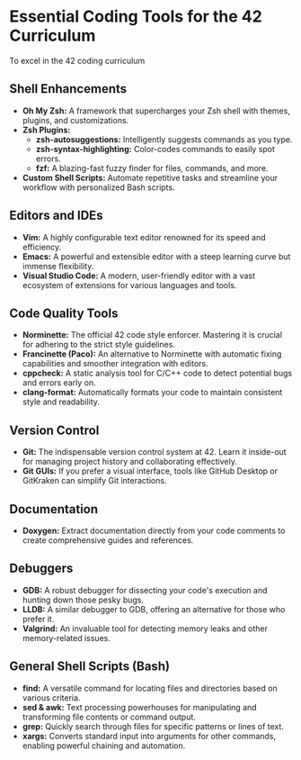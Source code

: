 # Essential Coding Tools for the 42 Curriculum

To excel in the 42 coding curriculum

## Shell Enhancements

- **Oh My Zsh:** A framework that supercharges your Zsh shell with themes, plugins, and customizations.
- **Zsh Plugins:**
    - **zsh-autosuggestions:** Intelligently suggests commands as you type.
    - **zsh-syntax-highlighting:** Color-codes commands to easily spot errors.
    - **fzf:** A blazing-fast fuzzy finder for files, commands, and more.
- **Custom Shell Scripts:** Automate repetitive tasks and streamline your workflow with personalized Bash scripts.

## Editors and IDEs

- **Vim:** A highly configurable text editor renowned for its speed and efficiency.
- **Emacs:** A powerful and extensible editor with a steep learning curve but immense flexibility.
- **Visual Studio Code:** A modern, user-friendly editor with a vast ecosystem of extensions for various languages and tools.

## Code Quality Tools

- **Norminette:** The official 42 code style enforcer. Mastering it is crucial for adhering to the strict style guidelines.
- **Francinette (Paco):** An alternative to Norminette with automatic fixing capabilities and smoother integration with editors.
- **cppcheck:** A static analysis tool for C/C++ code to detect potential bugs and errors early on.
- **clang-format:** Automatically formats your code to maintain consistent style and readability.

## Version Control

- **Git:** The indispensable version control system at 42. Learn it inside-out for managing project history and collaborating effectively.
- **Git GUIs:** If you prefer a visual interface, tools like GitHub Desktop or GitKraken can simplify Git interactions.

## Documentation

- **Doxygen:** Extract documentation directly from your code comments to create comprehensive guides and references.

## Debuggers

- **GDB:** A robust debugger for dissecting your code's execution and hunting down those pesky bugs.
- **LLDB:** A similar debugger to GDB, offering an alternative for those who prefer it.
- **Valgrind:** An invaluable tool for detecting memory leaks and other memory-related issues.

## General Shell Scripts (Bash)

- **find:** A versatile command for locating files and directories based on various criteria.
- **sed & awk:** Text processing powerhouses for manipulating and transforming file contents or command output.
- **grep:** Quickly search through files for specific patterns or lines of text.
- **xargs:** Converts standard input into arguments for other commands, enabling powerful chaining and automation.

